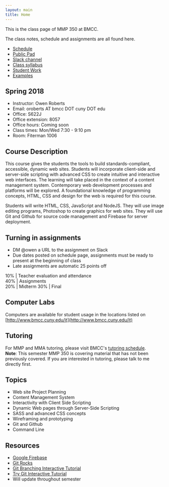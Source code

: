 ```yaml
---
layout: main
title: Home
---
```


This is the class page of MMP 350 at BMCC.

The class notes, schedule and assignments are all found here.


- [Schedule](schedule.html)
- <a href="http://piratepad.net/mmp350" target="blank">Public Pad</a>
- <a href="https://mmp350.slack.com/" target="blank">Slack channel</a>
- <a href="https://docs.google.com/document/d/1r0CXReuT_GRplzgtCbvuWBEyAPxe09IDOWDA9FNsceM/" target="blank">Class syllabus</a>
- [Student Work](studentwork/)
- [Examples](examples/)

## Spring 2018

- Instructor: Owen Roberts
- Email: oroberts AT bmcc DOT cuny  DOT edu
- Office: S622J
- Office extension: 8057
- Office hours: Coming soon
- Class times: Mon/Wed 7:30 - 9:10 pm
- Room: Fiterman 1006

## Course Description
This course gives the students the tools to build standards-compliant, accessible, dynamic web sites. Students will incorporate client-side and server-side scripting with advanced CSS to create intuitive and interactive web interfaces. The learning will take placed in the context of a content management system. Contemporary web development processes and platforms will be explored. A foundational knowledge of programming concepts, HTML, CSS and design for the web is required for this course.

Students will write HTML, CSS, JavaScript and NodeJS. They will use image editing programs, Photoshop to create graphics for web sites. They will use Git and Github for source code management and Firebase for server deployment.

## Turning in assignments

- DM @owen a URL to the assignment on Slack
- Due dates posted on schedule page, assignments must be ready to present at the beginning of class
- Late assignments are automatic 25 points off

10% | Teacher evaluation and attendance  
40% | Assignments  
20% | Midterm 
30% | Final

## Computer Labs

Computers are available for student usage in the locations listed on [http://www.bmcc.cuny.edu/it](http://www.bmcc.cuny.edu/it)

## Tutoring

For MMP and MMA tutoring, please visit BMCC's [tutoring schedule](http://www.bmcc.cuny.edu/lrc/schedule.jsp).  
**Note**: This semester MMP 350 is covering material that has not been previously covered.  If you are interested in tutoring, please talk to me directly first.

## Topics
- Web site Project Planning
- Content Management System
- Interactivity with Client Side Scripting
- Dynamic Web pages through Server-Side Scripting
- SASS and advanced CSS concepts
- Wireframing and prototyping
- Git and Github
- Command Line


## Resources

- [Google Firebase](https://firebase.google.com/docs/samples/)
- [Git Rocks](http://git.rocks/getting-started/)
- [Git Branching Interactive Tutorial](https://learngitbranching.js.org/)
- [Try Git Interactive Tutorial](https://try.github.io/levels/1/challenges/1)
- Will update throughout semester